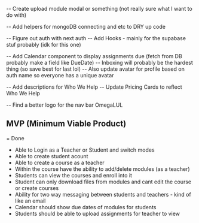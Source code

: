 <!-- -- Add a module component for course details page -->

<!-- -- Re-design the left side bar nav on course details -->

<!-- -- Update buttons for course details -->

<!-- -- Add a landing page on /landing (maybe) -->

<!-- -- Implement createCourse modal -->

<!-- -- Implement mongoDB createCourse -->
<!-- -- Design the login page -->

<!-- Create Course:
id: ObjectID
courseName: Calc 101
subject: Math
description: lorem ipsums
published: True
term: "2023-2024" -->

<!-- -- Fetch DB Data for Dashboard -->
<!-- -- Update routing for the courses/[course-name] -->
<!-- -- Show default initial sample module as first module
-- Subsequent modules will be the DB ones

-- Use Supabase for the files - File structure something like below

-- modules -> courseName -> moduleName -> fileData -->
<!-- -- Nicer Module Name form -->

<!-- ---------------------------------TODO BELOW--------------------------------- -->

-- Create upload module modal or something (not really sure what I want to do with)

-- Add helpers for mongoDB connecting and etc to DRY up code

-- Figure out auth with next auth
-- Add Hooks - mainly for the supabase stuf probably (idk for this one)

-- Add Calendar component to display assignments due (fetch from DB probably make a field like DueDate)
-- Inboxing will probably be the hardest thing (so save best for last lol)
-- Also update avatar for profile based on auth name so everyone has a unique avatar

-- Add descriptions for Who We Help
-- Update Pricing Cards to reflect Who We Help

-- Find a better logo for the nav bar OmegaLUL

<!--  #####################################################-->

## MVP (Minimum Viable Product)

<!--  --> = Done

- Able to Login as a Teacher or Student and switch modes
- Able to create student acount
- Able to create a course as a teacher
- Within the course have the ability to add/delete modules (as a teacher)
- Students can view the courses and enroll into it
- Student can only download files from modules and cant edit the course or create courses
- Ability for two way messaging between students and teachers - kind of like an email
- Calendar should show due dates of modules for students
- Students should be able to upload assignments for teacher to view
